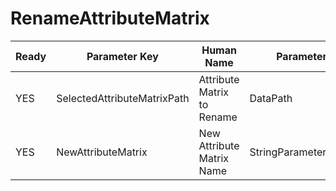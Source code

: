 # RenameAttributeMatrix #

| Ready | Parameter Key | Human Name | Parameter Type | Parameter Class |
|-------|---------------|------------|-----------------|----------------|
| YES | SelectedAttributeMatrixPath | Attribute Matrix to Rename | DataPath | DataGroupSelectionParameter |
| YES | NewAttributeMatrix | New Attribute Matrix Name | StringParameter::ValueType | StringParameter |
